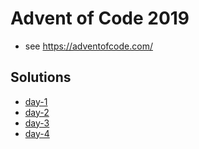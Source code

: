 # Advent of Code 2019

- see https://adventofcode.com/

## Solutions

- [day-1](day-1)
- [day-2](day-2)
- [day-3](day-3)
- [day-4](day-4)
